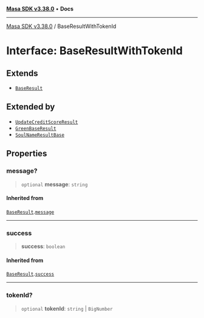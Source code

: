 [**Masa SDK v3.38.0**](../README.md) • **Docs**

***

[Masa SDK v3.38.0](../globals.md) / BaseResultWithTokenId

# Interface: BaseResultWithTokenId

## Extends

- [`BaseResult`](BaseResult.md)

## Extended by

- [`UpdateCreditScoreResult`](UpdateCreditScoreResult.md)
- [`GreenBaseResult`](GreenBaseResult.md)
- [`SoulNameResultBase`](SoulNameResultBase.md)

## Properties

### message?

> `optional` **message**: `string`

#### Inherited from

[`BaseResult`](BaseResult.md).[`message`](BaseResult.md#message)

***

### success

> **success**: `boolean`

#### Inherited from

[`BaseResult`](BaseResult.md).[`success`](BaseResult.md#success)

***

### tokenId?

> `optional` **tokenId**: `string` \| `BigNumber`
